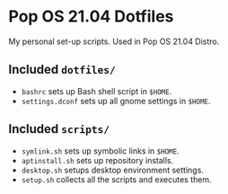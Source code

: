# Pop OS 21.04 Dotfiles

My personal set-up scripts. Used in Pop OS 21.04 Distro. 

## Included `dotfiles/`

- `bashrc` sets up Bash shell script in `$HOME`.
- `settings.dconf` sets up all gnome settings in `$HOME`. 

## Included `scripts/`

- `symlink.sh` sets up symbolic links in `$HOME`.
- `aptinstall.sh` sets up repository installs.
- `desktop.sh` setups desktop environment settings.
- `setup.sh` collects all the scripts and executes them.
